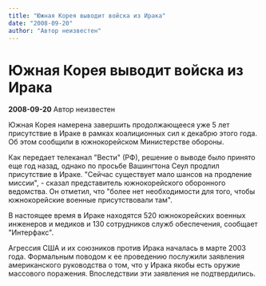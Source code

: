 ```yaml
---
title: "Южная Корея выводит войска из Ирака"
date: "2008-09-20"
author: "Автор неизвестен"
---
```


# Южная Корея выводит войска из Ирака

**2008-09-20** Автор неизвестен

Южная Корея намерена завершить продолжающееся уже 5 лет присутствие в Ираке в рамках коалиционных сил к декабрю этого года. Об этом сообщили в южнокорейском Министерстве обороны.

Как передает телеканал "Вести" (РФ), решение о выводе было принято еще год назад, однако по просьбе Вашингтона Сеул продлил присутствие в Ираке. "Сейчас существует мало шансов на продление миссии", - сказал представитель южнокорейского оборонного ведомства. Он отметил, что "более нет необходимости для того, чтобы южнокорейские военные присутствовали там".

В настоящее время в Ираке находятся 520 южнокорейских военных инженеров и медиков и 130 сотрудников служб обеспечения, сообщает "Интерфакс".

Агрессия США и их союзников против Ирака началась в марте 2003 года. Формальным поводом к ее проведению послужили заявления американского руководства о том, что у Ирака якобы есть оружие массового поражения. Впоследствии эти заявления не подтвердились.